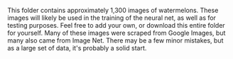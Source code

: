 This folder contains approximately 1,300 images of watermelons. These images will likely be used in the training of the neural net, as well as for testing purposes.
Feel free to add your own, or download this entire folder for yourself.
Many of these images were scraped from Google Images, but many also came from Image Net.
There may be a few minor mistakes, but as a large set of data, it's probably a solid start.
